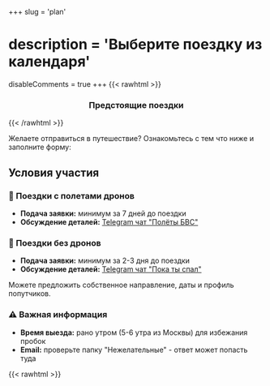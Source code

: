 +++
slug = 'plan'
# description = 'Выберите поездку из календаря'
disableComments = true
+++
{{< rawhtml >}}
<h3 align="center">Предстоящие поездки</h3>

<!-- Календарь поездок из upcoming-trips.json -->
<div id="trips-grid" class="trips-calendar">
    <!-- Карточки поездок будут загружены динамически -->
</div>

<!-- Подключаем стили для карточек поездок -->
<link rel="stylesheet" href="/css/trips-calendar.css">

<!-- Подключаем скрипт загрузки карточек поездок -->
<script src="/js/upcoming-trips.js"></script>
{{< /rawhtml >}}

Желаете отправиться в путешествие? Ознакомьтесь с тем что ниже и заполните форму:

## Условия участия

### 🚁 Поездки с полетами дронов
- **Подача заявки:** минимум за 7 дней до поездки
- **Обсуждение деталей:** [Telegram чат "Полёты БВС"](https://t.me/polet_bvs)

### 🚗 Поездки без дронов
- **Подача заявки:** минимум за 2-3 дня до поездки
- **Обсуждение деталей:** [Telegram чат "Пока ты спал"](https://t.me/sleeptrip_rec)

Можете предложить собственное направление, даты и профиль попутчиков.

### ⚠️ Важная информация
- **Время выезда:** рано утром (5-6 утра из Москвы) для избежания пробок
- **Email:** проверьте папку "Нежелательные" - ответ может попасть туда

{{< rawhtml >}}
<div class="travel-form-container">
    <!-- Сообщения об успехе/ошибке -->
    <script>
    document.addEventListener('DOMContentLoaded', function() {
        const urlParams = new URLSearchParams(window.location.search);
        const success = urlParams.get('success');
        const error = urlParams.get('error');
        
        if (success) {
            const messageDiv = document.createElement('div');
            messageDiv.className = 'form-message form-success';
            messageDiv.textContent = success;
            document.querySelector('.travel-form-container').insertBefore(messageDiv, document.querySelector('.travel-form'));
        }
        
        if (error) {
            const messageDiv = document.createElement('div');
            messageDiv.className = 'form-message form-error';
            messageDiv.textContent = error;
            document.querySelector('.travel-form-container').insertBefore(messageDiv, document.querySelector('.travel-form'));
        }

        // Русские сообщения валидации
        const inputs = document.querySelectorAll('input[required], select[required], textarea[required]');
        inputs.forEach(function(input) {
            input.addEventListener('invalid', function() {
                if (input.type === 'checkbox') {
                    input.setCustomValidity('Пожалуйста, отметьте этот пункт для продолжения');
                } else if (input.type === 'email') {
                    input.setCustomValidity('Пожалуйста, введите корректный email адрес');
                } else if (input.tagName === 'SELECT') {
                    input.setCustomValidity('Пожалуйста, выберите один из вариантов');
                } else {
                    input.setCustomValidity('Пожалуйста, заполните это поле');
                }
            });
            
            input.addEventListener('input', function() {
                input.setCustomValidity('');
            });
        });

        // Загружаем скрипт шифрования
        const encryptionScript = document.createElement('script');
        encryptionScript.src = '/js/encryption.js';
        encryptionScript.onload = function() {
            console.log('✅ Скрипт шифрования загружен для формы plan');
        };
        encryptionScript.onerror = function() {
            console.error('❌ Ошибка загрузки скрипта шифрования');
        };
        document.head.appendChild(encryptionScript);

        // Загружаем скрипт динамического заполнения поездок
        const tripScript = document.createElement('script');
        tripScript.src = '/js/trip-form-loader.js';
        tripScript.onload = function() {
            console.log('✅ Скрипт загрузчика поездок загружен');
            // Принудительно инициализируем после загрузки скрипта
            if (typeof TripFormLoader !== 'undefined') {
                window.tripFormLoader = new TripFormLoader();
                window.tripFormLoader.populateTripsDropdown();
                console.log('🔄 Принудительная инициализация загрузчика поездок');
            }
        };
        tripScript.onerror = function() {
            console.error('❌ Ошибка загрузки скрипта поездок');
        };
        document.head.appendChild(tripScript);
    });

    </script>

    <form class="travel-form" action="/api/send_plan.php" method="POST">
        <div class="form-group">
            <label for="name">Имя *</label>
            <input type="text" id="name" name="name" placeholder="Введите Ваше имя" required>
        </div>

        <div class="form-group">
            <label for="email">Email</label>
            <input type="email" id="email" name="email" placeholder="ivan@mail.ru">
        </div>

        <div class="form-group">
            <label for="phone">Телефон</label>
            <input type="tel" id="phone" name="phone" placeholder="Введите телефон">
        </div>

        <div class="form-group">
            <label for="telegram">Ник в Telegram</label>
            <input type="text" id="telegram" name="telegram" placeholder="@ваш_ник">
        </div>

        <div class="form-note">
            <p>* Укажите email или Telegram ник (одно из двух обязательно)</p>
        </div>

        <div class="form-group">
            <label for="bvs_number"><strong>Учётный номер БВС</strong> (если уже направляли ранее) или предложите <strong>направление/даты поездки</strong> без БВС</label>
            <textarea id="bvs_number" name="bvs_number" placeholder="Свой вариант поездки или учётный номер дрона"></textarea>
        </div>

        <div class="form-group">
            <label for="trip_period">Выберите поездку</label>
            <select id="trip_period" name="trip_period">
                <option value=""></option>
                <!-- Опции будут загружены динамически из upcoming-trips.json -->
            </select>
        </div>

        <div class="form-group">
            <label for="pdf_file">Прикрепить PDF файл</label>
            <div class="file-input-wrapper" onclick="document.getElementById('pdf_file').click()">
                <input type="file" id="pdf_file" name="pdf_file" accept=".pdf" class="file-input-hidden">
                <span class="file-input-text" id="pdf_file_text">Выберите PDF файл</span>
            </div>
            <div class="file-info">
                <small>Максимальный размер файла: 10 МБ</small>
            </div>
        </div>

        <div class="form-group checkbox-group">
            <label class="checkbox-container">
                <input type="checkbox" id="privacy_consent" name="privacy_consent" required>
                <span class="checkmark"></span>
                <span class="privacy-text">
                    Я согласен на обработку персональных данных в соответствии с ФЗ №152 <sup>1</sup>
                    <div class="privacy-details">
                        <p>Данные будут обрабатываться либо для получения разрешения на полёты БВС, либо для организации поездки.</p>
                        <p>Согласие действует 1 месяц. Отзыв согласия: <a href="mailto:sleep-trip@ya.ru">sleep-trip@ya.ru</a></p>
                    </div>
                </span>
            </label>
        </div>

        <div class="form-group checkbox-group">
            <label class="checkbox-container">
                <input type="checkbox" id="age_consent" name="age_consent" required>
                <span class="checkmark"></span>
                <span class="privacy-text">
                    Мне есть 18 лет <sup>2</sup>
                </span>
            </label>
        </div>

        <button type="submit" class="submit-btn">
            Отправить
        </button>
    </form>
</div>
{{< /rawhtml >}}

---

### Пояснения к форме:

<sup>1</sup> **Согласие на обработку персональных данных:**

Заполнение «чек-бокса» (проставление «галочки»/ «веб-метки» на сайте sleeptrip.ru в графе «Я согласен на обработку персональных данных») и нажатие соответствующей кнопки и (или) направление персональных данных (фамилия, имя, телефон, имя (ник) в Телеграм) в ответном письме на адрес: sleep-trip@ya.ru является подтверждением Вашего согласия на обработку персональных данных либо с целью получения разрешения на полёты беспилотного воздушного судна (БВС), либо с целью ответа на вопрос, заданный на сайте sleeptrip.ru.

Предоставленные персональные данные будут обрабатываться в соответствии с положениями Федерального закона Российской Федерации №152-ФЗ от 27.07.2006 «О персональных данных».

Заявление об уточнении персональных данных, отзыве настоящего согласия может быть направлено по электронной почте по адресу: sleep-trip@ya.ru.

Я выражаю свое согласие на обработку, включая: сбор, запись, систематизацию, накопление, хранение, уточнение (обновление, изменение), извлечение, использование, передачу (предоставление, доступ), блокирование, обезличивание, удаление, уничтожение, своих персональных данных (в случае предоставления мной) Оператору (владельцу сайта sleeptrip.ru) для целей:

- обеспечения получения разрешения на полёты БВС и направления мне информационных сообщений о статусе получения такого разрешения;
- ответа на вопрос, заданный на сайте sleeptrip.ru.

Я согласен и разрешаю Оператору обрабатывать мои персональные данные с использованием средств автоматизации или без использования таких средств (смешанная обработка).

Я согласен с тем, что мои персональные данные будут переданы третьим лицам – Единой системе организации воздушного движения, сервису "Небосвод" (skyarc.ru) или сервису СППИ (https://sppi.ivprf.ru), а также сотрудникам полиции (в случае взаимодействия с ними на местности) для реализации целей обработки персональных данных - получения разрешения на полёты БВС. Без передачи данных указанным организациям (сервисам) реализация целей обработки персональных данных будет невозможна.

Настоящее Согласие действует до момента достижения целей обработки или отзыва согласия на обработку, но не более 1 (одного) месяца с момента предоставления Согласия.

<sup>2</sup> **Подтверждение совершеннолетия:** Поставление отметки в данном поле подтверждает, что вам исполнилось 18 лет.

---
